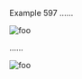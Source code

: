 Example 597
......

![foo]

[foo]: /url "title"

......

<p><img src="/url" alt="foo" title="title" /></p>
